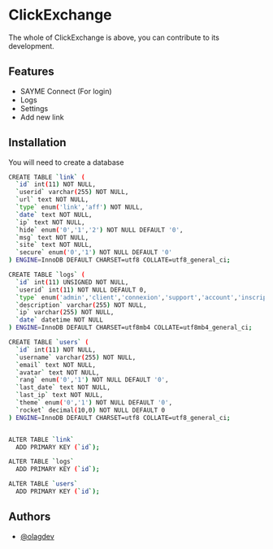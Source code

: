 # ClickExchange
The whole of ClickExchange is above, you can contribute to its development.

## Features

- SAYME Connect (For login)
- Logs
- Settings
- Add new link

## Installation

You will need to create a database

```bash
CREATE TABLE `link` (
  `id` int(11) NOT NULL,
  `userid` varchar(255) NOT NULL,
  `url` text NOT NULL,
  `type` enum('link','aff') NOT NULL,
  `date` text NOT NULL,
  `ip` text NOT NULL,
  `hide` enum('0','1','2') NOT NULL DEFAULT '0',
  `msg` text NOT NULL,
  `site` text NOT NULL,
  `secure` enum('0','1') NOT NULL DEFAULT '0'
) ENGINE=InnoDB DEFAULT CHARSET=utf8 COLLATE=utf8_general_ci;

CREATE TABLE `logs` (
  `id` int(11) UNSIGNED NOT NULL,
  `userid` int(11) NOT NULL DEFAULT 0,
  `type` enum('admin','client','connexion','support','account','inscription','deconnexion') NOT NULL,
  `description` varchar(255) NOT NULL,
  `ip` varchar(255) NOT NULL,
  `date` datetime NOT NULL
) ENGINE=InnoDB DEFAULT CHARSET=utf8mb4 COLLATE=utf8mb4_general_ci;

CREATE TABLE `users` (
  `id` int(11) NOT NULL,
  `username` varchar(255) NOT NULL,
  `email` text NOT NULL,
  `avatar` text NOT NULL,
  `rang` enum('0','1') NOT NULL DEFAULT '0',
  `last_date` text NOT NULL,
  `last_ip` text NOT NULL,
  `theme` enum('0','1') NOT NULL DEFAULT '0',
  `rocket` decimal(10,0) NOT NULL DEFAULT 0
) ENGINE=InnoDB DEFAULT CHARSET=utf8 COLLATE=utf8_general_ci;


ALTER TABLE `link`
  ADD PRIMARY KEY (`id`);

ALTER TABLE `logs`
  ADD PRIMARY KEY (`id`);

ALTER TABLE `users`
  ADD PRIMARY KEY (`id`);
```
## Authors

- [@olagdev](https://www.github.com/olagdev)

